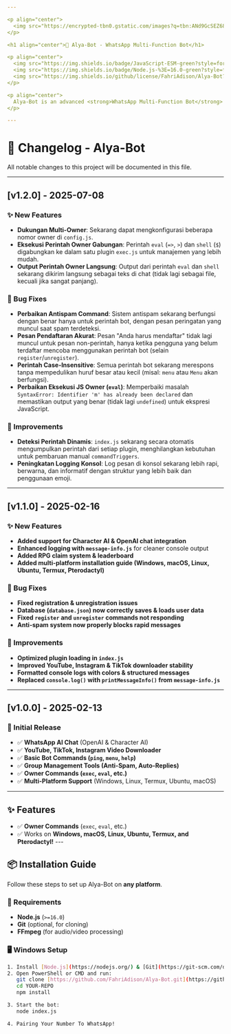 ```yaml
---

<p align="center">
  <img src="https://encrypted-tbn0.gstatic.com/images?q=tbn:ANd9GcSEZ68teEMBr3lzhdLiSdWeUGhIyw_kPycIVw&usqp=CAU" alt="Alya-Bot" width="100%">
</p>

<h1 align="center">🤖 Alya-Bot - WhatsApp Multi-Function Bot</h1>

<p align="center">
  <img src="https://img.shields.io/badge/JavaScript-ESM-green?style=for-the-badge&logo=javascript" alt="JavaScript">
  <img src="https://img.shields.io/badge/Node.js-%3E=16.0-green?style=for-the-badge&logo=node.js" alt="Node.js">
  <img src="https://img.shields.io/github/license/FahriAdison/Alya-Bot?style=for-the-badge" alt="License">
</p>

<p align="center">
  Alya-Bot is an advanced <strong>WhatsApp Multi-Function Bot</strong> built with <code>@whiskeysockets/baileys</code>. It supports <strong>YouTube/Instagram/TikTok downloads, AI chat, anti-spam, RPG claims, and more!</strong> 🚀
</p>

---
```


# 📜 Changelog - Alya-Bot

All notable changes to this project will be documented in this file.  

---

## **[v1.2.0] - 2025-07-08**
### ✨ New Features
- **Dukungan Multi-Owner**: Sekarang dapat mengkonfigurasi beberapa nomor owner di `config.js`.
- **Eksekusi Perintah Owner Gabungan**: Perintah `eval` (`=>`, `>`) dan `shell` (`$`) digabungkan ke dalam satu plugin `exec.js` untuk manajemen yang lebih mudah.
- **Output Perintah Owner Langsung**: Output dari perintah `eval` dan `shell` sekarang dikirim langsung sebagai teks di chat (tidak lagi sebagai file, kecuali jika sangat panjang).

### 🐞 Bug Fixes
- **Perbaikan Antispam Command**: Sistem antispam sekarang berfungsi dengan benar hanya untuk perintah bot, dengan pesan peringatan yang muncul saat spam terdeteksi.
- **Pesan Pendaftaran Akurat**: Pesan "Anda harus mendaftar" tidak lagi muncul untuk pesan non-perintah, hanya ketika pengguna yang belum terdaftar mencoba menggunakan perintah bot (selain `register`/`unregister`).
- **Perintah Case-Insensitive**: Semua perintah bot sekarang merespons tanpa mempedulikan huruf besar atau kecil (misal: `menu` atau `Menu` akan berfungsi).
- **Perbaikan Eksekusi JS Owner (`eval`)**: Memperbaiki masalah `SyntaxError: Identifier 'm' has already been declared` dan memastikan output yang benar (tidak lagi `undefined`) untuk ekspresi JavaScript.

### 🚀 Improvements
- **Deteksi Perintah Dinamis**: `index.js` sekarang secara otomatis mengumpulkan perintah dari setiap plugin, menghilangkan kebutuhan untuk pembaruan manual `commandTriggers`.
- **Peningkatan Logging Konsol**: Log pesan di konsol sekarang lebih rapi, berwarna, dan informatif dengan struktur yang lebih baik dan penggunaan emoji.

---

## **[v1.1.0] - 2025-02-16**
### ✨ New Features
- **Added support for Character AI & OpenAI chat integration**
- **Enhanced logging with `message-info.js`** for cleaner console output
- **Added RPG claim system & leaderboard**
- **Added multi-platform installation guide (Windows, macOS, Linux, Ubuntu, Termux, Pterodactyl)**

### 🐞 Bug Fixes
- **Fixed registration & unregistration issues**
- **Database (`database.json`) now correctly saves & loads user data**
- **Fixed `register` and `unregister` commands not responding**
- **Anti-spam system now properly blocks rapid messages**

### 🚀 Improvements
- **Optimized plugin loading in `index.js`**
- **Improved YouTube, Instagram & TikTok downloader stability**
- **Formatted console logs with colors & structured messages**
- **Replaced `console.log()` with `printMessageInfo()` from `message-info.js`**

---

## **[v1.0.0] - 2025-02-13**
### 🎉 Initial Release
- ✅ **WhatsApp AI Chat** (OpenAI & Character AI)
- ✅ **YouTube, TikTok, Instagram Video Downloader**
- ✅ **Basic Bot Commands (`ping`, `menu`, `help`)**
- ✅ **Group Management Tools (Anti-Spam, Auto-Replies)**
- ✅ **Owner Commands (`exec`, `eval`, etc.)**
- ✅ **Multi-Platform Support** (Windows, Linux, Termux, Ubuntu, macOS)

---

## **✨ Features**
- ✅ **Owner Commands** (`exec`, `eval`, etc.)  
- ✅ Works on **Windows, macOS, Linux, Ubuntu, Termux, and Pterodactyl!** ---

## **📦 Installation Guide**
Follow these steps to set up Alya-Bot on **any platform**.

### **🔹 Requirements**
- **Node.js** (`>=16.0`)
- **Git** (optional, for cloning)
- **FFmpeg** (for audio/video processing)

### **🖥️ Windows Setup**
```bash
1. Install [Node.js](https://nodejs.org/) & [Git](https://git-scm.com/downloads)
2. Open PowerShell or CMD and run:
   git clone [https://github.com/FahriAdison/Alya-Bot.git](https://github.com/FahriAdison/Alya-Bot.git)
   cd YOUR-REPO
   npm install

3. Start the bot:
   node index.js

4. Pairing Your Number To WhatsApp!
